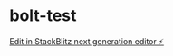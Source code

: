 # bolt-test

[Edit in StackBlitz next generation editor ⚡️](https://stackblitz.com/~/github.com/zbailey83/bolt-test)